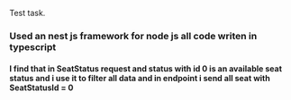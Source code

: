 Test task.

### Used an nest js framework for node js all code writen in typescript

#### I find that in SeatStatus request and status with id 0 is an available seat status and i use it to filter all data and in endpoint i send all seat with SeatStatusId = 0
